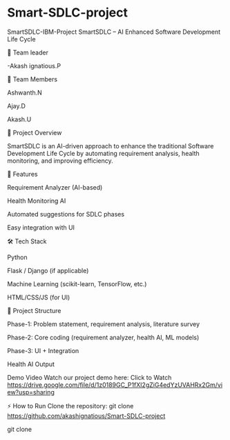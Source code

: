 # Smart-SDLC-project
SmartSDLC-IBM-Project
SmartSDLC – AI Enhanced Software Development Life Cycle

👥 Team leader

-Akash ignatious.P

👥 Team Members

Ashwanth.N

Ajay.D

Akash.U


📌 Project Overview


SmartSDLC is an AI-driven approach to enhance the traditional Software Development Life Cycle by automating requirement analysis, health monitoring, and improving efficiency.

🚀 Features


Requirement Analyzer (AI-based)

Health Monitoring AI

Automated suggestions for SDLC phases

Easy integration with UI

🛠️ Tech Stack


Python

Flask / Django (if applicable)

Machine Learning (scikit-learn, TensorFlow, etc.)

HTML/CSS/JS (for UI)

📂 Project Structure


Phase-1: Problem statement, requirement analysis, literature survey

Phase-2: Core coding (requirement analyzer, health AI, ML models)

Phase-3: UI + Integration

Health AI Output

Demo Video
Watch our project demo here:
Click to Watch https://drive.google.com/file/d/1z0189GC_P1fXI2gZiG4edYzUVAHRx2Gm/view?usp=sharing

⚡ How to Run
Clone the repository:
git clone  
https://github.com/akashignatious/Smart-SDLC-project



git clone

